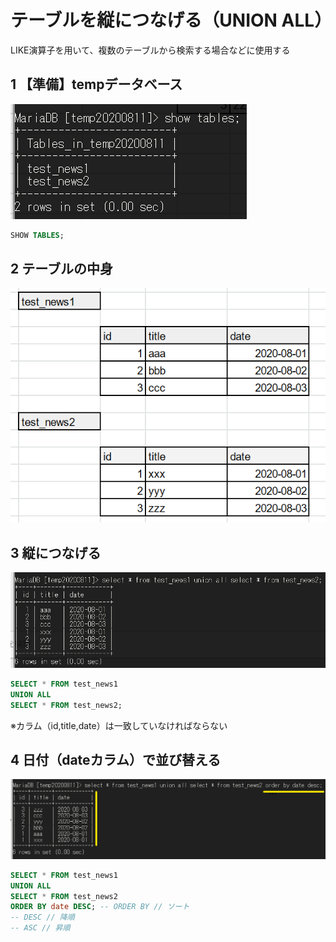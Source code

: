 # テーブルを縦につなげる（UNION ALL）

LIKE演算子を用いて、複数のテーブルから検索する場合などに使用する


## 1 【準備】tempデータベース

![2](images/unionall2.png)

```SQL
SHOW TABLES;
```

## 2 テーブルの中身

![1](images/unionall1.png)


## 3 縦につなげる
![3](images/unionall3.png)

```SQL
SELECT * FROM test_news1
UNION ALL
SELECT * FROM test_news2;
```

※カラム（id,title,date）は一致していなければならない


## 4 日付（dateカラム）で並び替える
![4](images/unionall4.png)

```SQL
SELECT * FROM test_news1
UNION ALL
SELECT * FROM test_news2
ORDER BY date DESC; -- ORDER BY // ソート
-- DESC // 降順
-- ASC // 昇順
```
